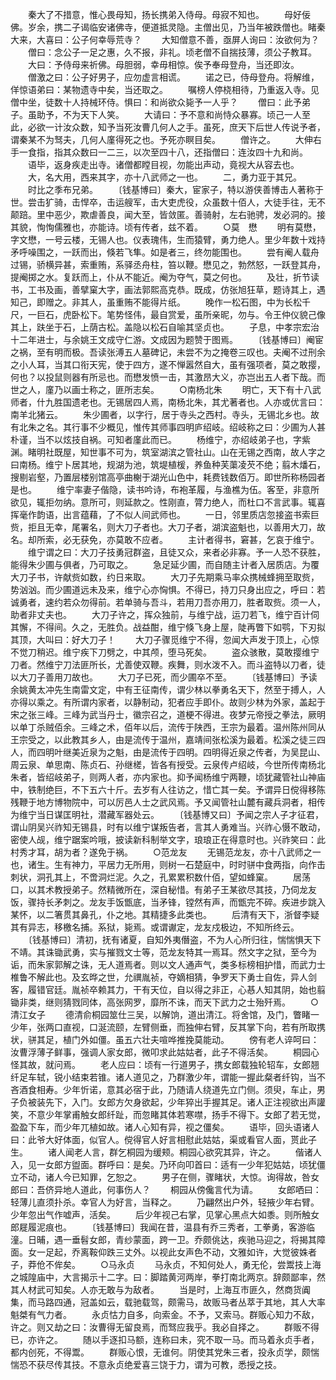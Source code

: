 <!-- { "loadSidebar": true } -->
　　秦大了不措意，惟心畏母知，扬长携弟入侍母。母寂不知也。 
　　母好佞佛。岁余，携二子谒临安诸佛寺，便道抵灵隐。主僧出见，乃当年被跌僧也。睹秦大来，大喜曰：公子何幸辱荒寺？ 
　　大知僧意不善，亟屏人询曰：汝欲何为？ 
　　僧曰：念公子一足之惠，久不报，非礼。顷老僧不自揣技薄，须公子教耳。 
　　大曰：予侍母来祈佛。母胆弱，幸毋相惊。俟予奉母登舟，当还即汝。 
　　僧激之曰：公子好男子，应勿虚言相谎。 
　　诺之已，侍母登舟。将解维，佯惊语弟曰：某物遗寺中矣，当还取之。 
　　嘱榜人停桡相待，乃重返入寺。见僧中坐，徒数十人持械环侍。惧曰：和尚欲众毙予一人乎？ 
　　僧曰：此予弟子。虽助予，不为天下人笑。 
　　大请曰：予不意和尚恃众暴寡。顷己一人至此，必欲一计汝众数，知予当死汝曹几何人之手。虽死，庶天下后世人传说予者，谓秦某不为驽夫，几何人廑得死之也。予死亦瞑目矣。 
　　僧许之。 
　　大伸右手一食指，指其众数曰一二三，以次至四十八，还指僧曰：连汝四十九和尚。 
　　语毕，返身疾走出寺。诸僧都瞠目视，勿能出声动，竟视大从容去也。 
　　大，名大用，西来其字，亦十八武师之一也。 
　　二，勇力亚于其兄。 
　　时比之季布兄弟。 
　　〔钱基博曰〕秦大，宦家子，特以游侠善博击人著称于世。尝击犷骑，击悍卒，击运艘军，击大吏虎役，众虽数十佰人，大徒手往，无不颠踣。里中恶少，欺虐善良，闻大至，皆敛匿。善骑射，左右驰骋，发必洞的。接其貌，恂恂儒雅也，亦能诗。顷有传者，兹不着。 
　　○莫　懋 
　　明有莫懋，字文懋，一号云楼，无锡人也。仪表瑰伟，生而猿臂，勇力绝人。里少年数十戏持矛呼噪围之，一跃而出，倏若飞隼。如是者三，终勿能围也。 
　　尝有阉人载舟过锡，骄横异甚，索重贿，系驿丞舟柱，笞以鞭。懋见之，勃然怒，一跃登其舟，提阉掷之水。复跃而上，仆从不能近。阉为夺气，莫之何也。 
　　及壮，折节读书，工书及画，善擘窠大字，画法郭熙高克恭。既成，仿张旭狂草，题诗其上，遇知己，即赠之。非其人，虽重贿不能得片纸。 
　　晚作一松石图，中为长松千尺，一巨石，虎卧松下。笔势怪伟，最自赏爱，虽所亲昵，勿与。令王仲仪貌己像其上，趺坐于石，上荫古松。盖隐以松石自喻其坚贞也。 
　　子息，中孝宗宏治十二年进士，与余姚王文成守仁游。文成因为题赞于图焉。 
　　〔钱基博曰〕阉宦之祸，至有明而极。吾读张溥五人墓碑记，未尝不为之掩卷三叹也。夫阉不过刑余之小人耳，当其口衔天宪，使于四方，遂不惮嚣然自大，虽有强项者，莫之敢撄，何也？以投鼠则器有所忌也。而懋发愤一击，其激昂大义，亦岂出五人者下哉。而世之人，廑乃以画士称之，匪所志矣。 
　　○南杨北朱 
　　明亡，天下有十八武师者，什九胜国遗老也。无锡居四人焉，南杨北朱，其尤著者也。人亦或优言曰：南羊北猪云。 
　　朱少圃者，以字行，居于寺头之西村。寺头，无锡北乡也。故有北朱之名。其行事不少概见，惟传其师事四明庐绍岐。绍岐称之曰：少圃为人甚朴谨，当不以炫技自祸。可知者廑此而已。 
　　杨维宁，亦绍岐弟子也，字紫渊。睹明社既屋，知世事不可为，筑室湖滨之管社山。山在无锡之西南，故人字之曰南杨。维宁卜居其地，规湖为池，筑堤植楥，养鱼种芙蕖凌芡不绝；翦木燔石，搜剔岩壑，乃置层楼别馆高亭曲榭于湖光山色中，耗费钱数佰万。即世所称杨园者是也。 
　　维宁率妻子偕隐，读书吟诗，布袍革履，与渔樵为伍。客至，非意所欲见，辄拒勿纳。意所可，则延款之。性刚直，膂力绝人，而杜口不言武事。辄喜挥毫作韵语，出言蕴藉，了不似人间武师也。 
　　一日，邻里质店忽接盗书索巨赀，拒且无幸，尾署名，则大刀子者也。大刀子者，湖滨盗魁也，以善用大刀，故名。却所索，必无获免，亦莫敢不应者。 
　　主计者得书，窘甚，乞哀于维宁。 
　　维宁谓之曰：大刀子技勇冠群盗，且徒又众，来者必非寡。予一人恐不获胜，能得朱少圃与俱者，乃可取之。 
　　急足延少圃，而自随主计者入居质店。为覆大刀子书，许献赀如数，约日来取。 
　　大刀子先期乘马率众携械蜂拥至取赀，势汹汹。而少圃道远未及来，维宁心亦恟惧。不得已，持刀只身出应之，呼曰：若诚勇者，速约若众勿得前。若单骑与吾斗，若用刀吾亦用刀，胜者取赀。须一人，助者非丈夫也。 
　　大刀子许之，挥众独前，与维宁战，运刀若飞，维宁百计伺其懈，不得间。久之，无胜负。战益酣，维宁倏飞身上屋，陡再瞥下如鹗，下刃拟其顶，大叫曰：好大刀子！ 
　　大刀子骤觅维宁不得，忽闻大声发于顶上，心惊不觉刀稍迟。维宁疾下刀劈之，中其颅，堕马死矣。 
　　盗众骇散，莫敢撄维宁刀者。然维宁刀法匪所长，尤善使双鞭。疾舞，则水泼不入。而斗盗特以刀者，徒以大刀子善用刀故也。 
　　大刀子已死，而少圃卒不至。 
　　〔钱基博曰〕予读余姚黄太冲先生南雷文定，中有王征南传，谓少林以拳勇名天下，然至于搏人，人亦得以乘之。有所谓内家者，以静制动，犯者应手即仆。故则少林为外家，盖起于宋之张三峰。三峰为武当丹士，徽宗召之，道梗不得进。夜梦元帝授之拳法，厥明以单丁杀贼佰余。三峰之术，佰年以后，流传于陕西，王宗为最着。温州陈州同从王宗受之，以此教其乡人，由是流传于温州，嘉靖间张松溪为最着。松溪之徒三四人，而四明叶继美近泉为之魁，由是流传于四明。四明得近泉之传者，为吴昆山、周云泉、单思南、陈贞石、孙继槎，皆各有授受。云泉传卢绍岐，今世所传南杨北朱者，皆绍岐弟子，则两人者，亦内家也。抑予闻杨维宁两鞭，顷犹藏管社山神庙中，铁制绝巨，不下五六十斤。去岁有人往访之，惜亡其一矣。予谓异日傥得移陈残鞭于地方博物院中，可以厉邑人士之武风焉。予又闻管社山麓有藏兵洞者，相传为维宁当日谋匡明社，潜藏军器处云。 
　　〔钱基博又曰〕予闻之宗人子才征君，谓山阴吴兴祚知无锡县，时有以维宁谋叛告者，言其人勇难当。兴祚心慑不敢动，密使人觇，维宁踞案吟哦，披读新科制举文字，琅琅正在得意时也。兴祚笑曰：此村秀才耳，胡为者？遂免于祸。 
　　○范龙友 
　　无锡范龙友，亦十八武师之一也，诸生。生有神力，平居力无所用，则树一石楚庭中，时时骈中食两指，向作击刺状，洞孔其上，不啻洞烂泥。久之，孔累累积数什佰，望如蜂窠。 
　　居荡口，以其术教授弟子。然精微所在，深自秘惜。有弟子王某欲尽其技，乃伺龙友饭，骤持长矛刺之。龙友手饭甑底，当矛锋，镗然有声，而甑完不碎。疾进步跳入某怀，以二箸贯其鼻孔，仆之地。其精捷多此类也。 
　　后清有天下，浙督李疑其有异志，移檄名捕。系狱，毙焉。或谓谳定，龙友戍极边，不知所终云。 
　　〔钱基博曰〕清初，抚有诸夏，自知外夷僭盗，不为人心所归往，惴惴惧天下不靖。其诛锄武勇，实与摧戮文士等，范龙友特其一焉耳。然文字之狱，至今为诟，而朱家郭解之诛，无人道焉者。则以文人通声气，类多标榜相护惜，而武力士椎鲁不解此也。及玄晔之世，允禩胤祯，夺嫡相猜，争罗天下勇士自佐，异人剑客，履错官廷。胤祯卒赖其力，干有天位，自以得之非正，心惎人知其阴，始也翦锄非类，继则猜戮同体，高张网罗，靡所不诛，而天下武力之士殆歼焉。 
　　○清江女子 
　　德清俞桐园筮仕三吴，以解饷，道出清江。将舍馆，及门，瞥睹一少年，张两口直视，口涎流颐，左臂侧垂，而独伸右臂，反其掌下向，若有所取携状，骈其足，植门外如僵。虽五六壮夫喧哗推挽莫能动。 
　　傍有老人谇呵曰：汝曹浮薄子鲜事，强调人家女郎，微叩求此姑姑者，此子不得活矣。 
　　桐园心怪其故，就问焉。 
　　老人应曰：顷有一行道男子，携女郎载独轮轺车，女郎翘纤足车轼，锐小结束若锥。诸人道见之，乃群激少年，谓能一握此粲者纤钩，当不吝酒食相寿。少年忻诺，意其必宿于此，乃随请人绕道先立门侧。须臾，车止，男子负被装先下，入门。女郎方欠身欲起，少年猝出手握其足。诸人正注视欲出声讙笑，不意少年掌甫触女郎纤趾，而忽睹其体若寒噤，扬手不得下。女郎了若无觉，盈盈下车，而少年兀植如故。诸人心知有异，视之僵矣。 
　　语毕，回头语诸人曰：此爷大好体面，似官人。傥得官人好言相慰此姑姑，渠或看官人面，贳此子生。 
　　诸人闻老人言，群乞桐园为缓颊。桐园心欲究其异，许之。 
　　偕诸人入，见一女郎方盥面。群呼曰：是矣。乃环向叩首曰：适有一少年犯姑姑，顷犹僵立不动，诸人今已知罪，乞恕之。 
　　男子在侧，骤睹状，大惊。询得故，咎女郎曰：吾侪异地人道此，何事伤人？ 
　　桐园从傍儳言代为请。 
　　女郎哂曰：轻薄儿直须扑杀。幸官人为好言，当释之。 
　　乃翩然出户外，轻掖少年右臂。少年忽出气作嘘声，活矣。 
　　后少年视己右掌，见掌心黑点大如黍。则所触女郎屣履泥痕也。 
　　〔钱基博曰〕我闻在昔，温县有乔三秀者，工拳勇，客游临潼。日晡，遇一垂髫女郎，青纱蒙面，跨一卫。乔颇佻达，疾驰马迎之，将揭其障面。女一足起，乔离鞍仰跌三丈外。以视此女声色不动，文雅如许，大觉彼姝者子，莽伧不侔矣。 
　　○马永贞 
　　马永贞，不知何处人，勇无伦，尝鬻技上海之城隍庙中，大言揭示十二字。曰：脚踏黄河两岸，拳打南北两京。辞颇鄙率，然其人材武可知矣。人亦无敢与为敌者。 
　　当是时，上海互市匪久，然商货阗集，而马路四通，冠盖如云，载驰载驾，颇需马，故贩马者丛萃于其地，其人大率魁桀有气力者。 
　　永贞怙力自多，向索金。不予，又索马。群贩心知力不敌，许之。则又劫之曰：汝曹得无留良焉，而驽应我乎。我必自择之。 
　　群贩不得已，亦许之。 
　　随以手逐扣马额，连称曰未，究不取一马。而马着永贞手者，都内创死，不得鬻。 
　　群贩心恨，无谁何。阴使其党朱三者，投永贞学，颇惴惴恐不获尽传其技。不意永贞绝爱喜三饶于力，谓为可教，悉授之技。 
